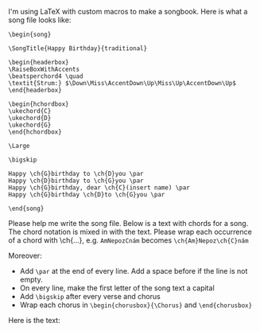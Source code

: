 I'm using LaTeX with custom macros to make a songbook. Here is what a song file looks like:

```
\begin{song}

\SongTitle{Happy Birthday}{traditional}

\begin{headerbox}
\RaiseBoxWithAccents
\beatsperchord4 \quad
\textit{Strum:} $\Down\Miss\AccentDown\Up\Miss\Up\AccentDown\Up$
\end{headerbox}

\begin{hchordbox}
\ukechord{C}
\ukechord{D}
\ukechord{G}
\end{hchordbox}

\Large

\bigskip

Happy \ch{G}birthday to \ch{D}you \par
Happy \ch{D}birthday to \ch{G}you \par
Happy \ch{G}birthday, dear \ch{C}(insert name) \par
Happy \ch{G}birthday \ch{D}to \ch{G}you \par

\end{song}
```

Please help me write the song file. Below is a text with chords for a song. The chord notation is mixed in with the text. Please wrap each occurrence of a chord with \ch{...}, e.g. `AmNepozCnám` becomes `\ch{Am}Nepoz\ch{C}nám`

Moreover:
* Add `\par` at the end of every line. Add a space before if the line is not empty.
* On every line, make the first letter of the song text a capital
* Add `\bigskip` after every verse and chorus
* Wrap each chorus in `\begin{chorusbox}{\Chorus}` and `\end{chorusbox}`

Here is the text:

